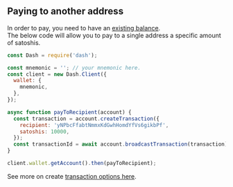 ## Paying to another address

In order to pay, you need to have an [existing balance](../examples/receive-money-and-check-balance.md).   
The below code will allow you to pay to a single address a specific amount of satoshis.

```js
const Dash = require('dash');

const mnemonic = ''; // your mnemonic here.
const client = new Dash.Client({
  wallet: {
    mnemonic,
  },
});

async function payToRecipient(account) {
  const transaction = account.createTransaction({
    recipient: 'yNPbcFfabtNmmxKdGwhHomdYfVs6gikbPf',
    satoshis: 10000,
  });
  const transactionId = await account.broadcastTransaction(transaction);
}

client.wallet.getAccount().then(payToRecipient);

```

See more on create [transaction options here](https://dashevo.github.io/platform/Wallet-library/account/createTransaction/).

